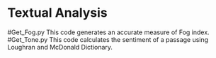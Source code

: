 # Textual Analysis
  #Get_Fog.py
    This code generates an accurate measure of Fog index.
  #Get_Tone.py
    This code calculates the sentiment of a passage using Loughran and McDonald Dictionary.
